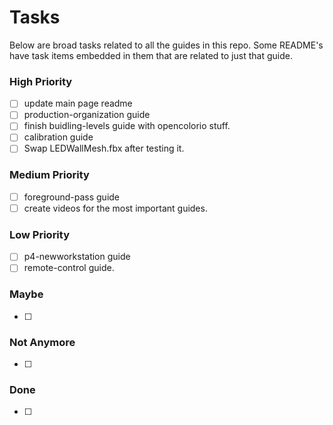 # Tasks
Below are broad tasks related to all the guides in this repo. Some README's have task items embedded in them that are related to just that guide.

### High Priority
- [ ] update main page readme
- [ ] production-organization guide
- [ ] finish buidling-levels guide with opencolorio stuff.
- [ ] calibration guide
- [ ] Swap LEDWallMesh.fbx after testing it.

### Medium Priority
- [ ] foreground-pass guide
- [ ] create videos for the most important guides.

### Low Priority
- [ ] p4-newworkstation guide
- [ ] remote-control guide.

### Maybe
- [ ]

### Not Anymore
- [ ]

### Done
- [ ]